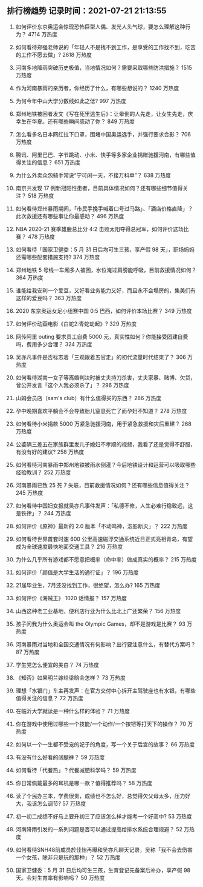 
## 排行榜趋势 记录时间：2021-07-21 21:13:55
  
  1. 如何评价东京奥运会惊现恐怖巨型人偶、发光人头气球，要怎么理解这种行为？ 4714 万热度
    
  2. 如何看待郑强老师说的「年轻人不是找不到工作，是享受的工作找不到，吃苦的工作不愿去做」? 2618 万热度
    
  3. 河南多地降雨突破历史极值，当地情况如何？需要采取哪些防洪措施？ 1515 万热度
    
  4. 作为河南暴雨的亲历者，你经历了什么，有哪些想说的？ 1240 万热度
    
  5. 为何今年中山大学分数线如此之低? 997 万热度
    
  6. 郑州地铁被困者发文《写在死里逃生后》：让晕倒的人先走，让女生先走，庆幸生在华夏。还有哪些瞬间感动了你？ 849 万热度
    
  7. 怎么看多名日本网红拉下口罩，围堵中国奥运选手，并强行要求合影？ 706 万热度
    
  8. 腾讯、阿里巴巴、字节跳动、小米、快手等多家企业捐赠驰援河南，有哪些值得关注的信息？ 651 万热度
    
  9. 为什么外卖众包骑手常说“宁可闲一天，不接万科单”？ 638 万热度
    
  10. 南京共发现 17 例新冠阳性患者，目前具体情况如何？还有哪些细节值得关注？ 518 万热度
    
  11. 如何看待郑州暴雨期间，「市民手挽手喊着口号过马路」、「酒店价格直降」？此次救援还有哪些事让你最感动？ 496 万热度
    
  12. NBA 2020-21 赛季雄鹿总比分 4:2 击败太阳夺得总冠军，如何评价这场比赛？ 478 万热度
    
  13. 如何看待「国家卫健委：5 月 31 日后均可生三孩，享产假 98 天」，职场妈妈还需哪些配套措施支持? 374 万热度
    
  14. 郑州地铁 5 号线一车厢多人被困，水位淹过肩膀能呼吸，目前救援情况如何？ 364 万热度
    
  15. 谁能给我安利一个爱豆，又好看业务能力又好，而且永不会塌房的，集美们有这样的爱豆吗？ 363 万热度
    
  16. 2020 东京奥运女足小组赛中国 0:5 巴西，如何评价本场比赛？ 349 万热度
    
  17. 如何评价动画电影《白蛇2:青蛇劫起》? 329 万热度
    
  18. 网传阿里 outing 要求员工自费 5000 元，真实性如何？你能接受团建自费吗，费用多少合理？ 324 万热度
    
  19. 吴亦凡事件是否标志着「三观跟着五官走」的初代流量时代结束了？ 306 万热度
    
  20. 如何看待湖南一女子等离婚判决时被丈夫持刀杀害，丈夫家暴、赌博、欠贷，曾公开发言「这个人我必须杀了」？ 296 万热度
    
  21. 山姆会员店（sam's club）有什么值得买的东西？ 286 万热度
    
  22. 孕中晚期喜欢平躺会不会导致胎儿窒息死亡了而孕妇不知道？ 278 万热度
    
  23. 如何看待小米捐款 5000 万紧急驰援河南，用于紧急救援和灾后重建？ 268 万热度
    
  24. 公婆隔三差五在家族群里发儿子媳妇不孝顺的视频，我看了还是觉得不舒服，有没有好的建议? 258 万热度
    
  25. 如何看待河南暴雨中郑州地铁被雨水倒灌？今后地铁设计和运营可以吸取哪些经验教训？ 252 万热度
    
  26. 河南暴雨已致 25 死 7 失联，目前救援情况如何？还有哪些信息值得关注？ 245 万热度
    
  27. 如何看待中国妇女报就吴亦凡事件发声：「私德不修，人生必难行稳致远，这是铁律」？ 244 万热度
    
  28. 如何评价《原神》最新的 2.0 版本「不动鸣神，泡影断灭」？ 222 万热度
    
  29. 如何看待世界首套时速 600 公里高速磁浮交通系统近日正式亮相青岛，有望成为全球速度最快地面交通工具？ 216 万热度
    
  30. 为什么几乎所有游戏都不愿意把概率（命中率）做成真实的概率？ 215 万热度
    
  31. 如何评价「颜值是大学生活的通行证」？ 196 万热度
    
  32. 21届毕业生，7月还没找到工作，很绝望，怎么办? 165 万热度
    
  33. 如何评价《海贼王》 1020 话情报？ 157 万热度
    
  34. 山西这种老工业基地，便利店行业为什么比北上广还繁荣？ 156 万热度
    
  35. 孩子问我为什么奥运会叫 the Olympic Games，却不是游戏是比赛？ 93 万热度
    
  36. 河南暴雨对当地和全国交通情况有何影响？出行要注意什么，有替代方案吗？ 87 万热度
    
  37. 学生党怎么便宜的美白？ 74 万热度
    
  38. 《知否》如果明兰嫁给梁晗会怎样？ 73 万热度
    
  39. 理想「水银门」车主再发声：在官方交付中心拆开主驾驶座也有水银，有哪些值得关注的信息？ 72 万热度
    
  40. 在临沂大学就读是一种什么样的体验？ 71 万热度
    
  41. 你在游戏中使用过哪些一个技能/一个动作/一个按钮等打天下的操作？ 70 万热度
    
  42. 如何以一个一生都不受宠的妃子的角度，写一个关于后宫的故事？ 66 万热度
    
  43. 有没有什么好看的阔腿裤？ 59 万热度
    
  44. 如何看待「代餐热」？代餐减肥科学吗？ 59 万热度
    
  45. 你日常佩戴最多的耳机是哪一款？值得推荐吗？ 58 万热度
    
  46. 读了个民办三本，学费很贵，成绩也不怎么好，总觉得欠父母太多，压力好大，我该怎么调节? 57 万热度
    
  47. 初一初二成绩不好马上要升初三了应该怎么样才能考一个好高中? 53 万热度
    
  48. 河南降雨引发的一系列问题是否可以通过提高给排水系统合理规避？ 52 万热度
    
  49. 如何看待SNH48前成员於佳怡再曝和吴亦凡聊天记录，吴称「我不会去伤害一个女孩，除非只是玩的那种」？ 52 万热度
    
  50. 国家卫健委：5 月 31 日后均可生三孩，生育登记先备案后补办，享产假 98 天。会对生育率有影响吗？ 50 万热度
    